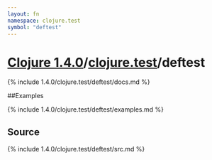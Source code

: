 ```yaml
---
layout: fn
namespace: clojure.test
symbol: "deftest"
---
```


# [Clojure 1.4.0](../../)/[clojure.test](../)/deftest

{% include 1.4.0/clojure.test/deftest/docs.md %}

##Examples

{% include 1.4.0/clojure.test/deftest/examples.md %}
## Source
{% include 1.4.0/clojure.test/deftest/src.md %}

